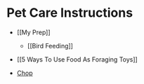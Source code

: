# Pet Care Instructions

- [[My Prep]]
	- [[Bird Feeding]]
- [[5 Ways To Use Food As Foraging Toys]]

- [Chop](chop.md)